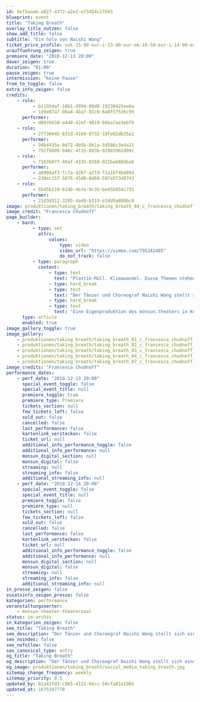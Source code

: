```yaml
---
id: 6ef5aaab-a027-4372-a2e2-e73454c17b93
blueprint: event
title: "Taking Breath"
overlay_title_nutzen: false
show_add_title: false
subtitle: "Ein Solo von Naishi Wang"
ticket_price_profile: vvk-15-90-eur-i-13-40-eur-ak-16-50-eur-i-14-00-eur
urauffuehrung_zeigen: true
premiere_date: "2018-12-13 20:00"
dauer_zeigen: true
duration: "01:00"
pause_zeigen: true
intermission: "keine Pause"
from_to_toggle: false
extra_info_zeigen: false
credits:
    - role:
          - b1193daf-18b1-4994-80d8-19230425ee6a
          - 1d9e87a7-0ba4-4ba7-81c0-6a0f57536c99
      performer:
          - d0976650-a448-42ef-9019-86ba7ae3ebf0
    - role:
          - 2ff36645-631d-4169-8732-19fe02db35a1
      performer:
          - 94b4435e-0d72-4b5b-bb1a-5d586c3e4a21
          - 791f9009-046c-4f15-893b-929659b2d09c
    - role:
          - 7102b077-48af-4335-8360-022ba688dba6
      performer:
          - a8904af3-fc7a-4267-a2fd-f2a1bf4bd89d
          - 230ec157-5076-45d0-8d68-597a5f3d0743
    - role:
          - 5bd5b110-614b-4b7e-9c35-be45b854c735
      performer:
          - 21d3d312-3205-4a40-b319-e2dd9a800bc0
image: produktionen/taking_breath/taking_breath_04_c_francesca_chudnoff_2018.jpg
image_credit: "Francesca Chudnoff"
page_builder:
    - bard:
          - type: set
            attrs:
                values:
                    type: video
                    video_url: "https://vimeo.com/795242485"
                    do_not_track: false
          - type: paragraph
            content:
                - type: text
                  text: "Plastik-Müll. Klimawandel. Diese Themen stehen oft im Vordergrund der Debatte zu den Auswirkungen auf die Umwelt. Hierbei werden die Konsequenzen wie die globale Erwärmung diskutiert, doch selten stellt sich die Frage nach der individuellen Atmung:\_"
                - type: hard_break
                - type: text
                  text: "Der Tänzer und Choreograf Naishi Wang stellt sich der choreografischen Untersuchung, die die verschiedenen Facetten des Atmens im Leben erforscht: Wie ist es ohne Atmen? Wie ist es mit zu viel Atmung? Wie beeinflusst das Atmen die Bewegung? Wie beeinflusst das Atmen unsere Gedanken? Wann beginnt das Atmen etwas zu bedeuten? Wann wird Atmen zur Kommunikation? Wann wird die Luft lebensnotwendig?"
                - type: hard_break
                - type: text
                  text: "Eine Eigenproduktion des monsun.theaters in Kooperation mit der „Citadel+Compagnie“ Toronto Kanada."
      type: article
      enabled: true
image_gallery_toggle: true
image_gallery:
    - produktionen/taking_breath/taking_breath_01_c_francesca_chudnoff_2018.jpg
    - produktionen/taking_breath/taking_breath_02_c_francesca_chudnoff_2018.jpg
    - produktionen/taking_breath/taking_breath_03_c_francesca_chudnoff_2018.jpg
    - produktionen/taking_breath/taking_breath_04_c_francesca_chudnoff_2018.jpg
    - produktionen/taking_breath/taking_breath_07_c_francesca_chudnoff_2018.jpg
image_credits: "Francesca Chudnoff"
performance_dates:
    - perf_date: "2018-12-13 20:00"
      special_event_toggle: false
      special_event_title: null
      premiere_toggle: true
      premiere_type: Premiere
      tickets_section: null
      few_tickets_left: false
      sold_out: false
      cancelled: false
      last_performance: false
      kartenlink_verstecken: false
      ticket_url: null
      additional_info_performance_toggle: false
      additional_info_performance: null
      monsun_digital_section: null
      monsun_digital: false
      streaming: null
      streaming_info: false
      additional_streaming_info: null
    - perf_date: "2018-12-14 20:00"
      special_event_toggle: false
      special_event_title: null
      premiere_toggle: false
      premiere_type: null
      tickets_section: null
      few_tickets_left: false
      sold_out: false
      cancelled: false
      last_performance: false
      kartenlink_verstecken: false
      ticket_url: null
      additional_info_performance_toggle: false
      additional_info_performance: null
      monsun_digital_section: null
      monsun_digital: false
      streaming: null
      streaming_info: false
      additional_streaming_info: null
in_presse_zeigen: false
zusatsinfo_zeigen_presse: false
kategorien: performance
veranstaltungsoerter:
    - monsun-theater-theatersaal
status: im-archiv
in_kategorien_zeigen: false
seo_title: "Taking Breath"
seo_description: "Der Tänzer und Choreograf Naishi Wang stellt sich einer choreografischen Untersuchung, die die verschiedenen Facetten des Atmens im Leben erforscht."
seo_noindex: false
seo_nofollow: false
seo_canonical_type: entry
og_title: "Taking Breath"
og_description: "Der Tänzer und Choreograf Naishi Wang stellt sich einer choreografischen Untersuchung, die die verschiedenen Facetten des Atmens im Leben erforscht."
og_image: produktionen/taking_breath/social_media_taking_breath.jpg
sitemap_change_frequency: weekly
sitemap_priority: 0.5
updated_by: b1a43fd3-c865-4122-b6cc-50cfa81a1985
updated_at: 1675347770
---
```

